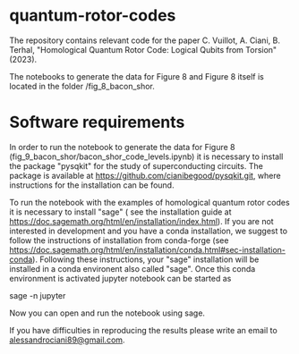 # quantum-rotor-codes

The repository contains relevant code for the paper C. Vuillot, A. Ciani, B. Terhal, "Homological Quantum Rotor Code: Logical Qubits from Torsion" (2023).

The notebooks to generate the data for Figure 8 and Figure 8 itself is located in the folder /fig_8_bacon_shor.  

# Software requirements

In order to run the notebook to generate the data for Figure 8 (fig_9_bacon_shor/bacon_shor_code_levels.ipynb)
it is necessary to install the package "pysqkit" for the study of superconducting circuits. 
The package is available at https://github.com/cianibegood/pysqkit.git, where instructions for the installation
can be found.

To run the notebook with the examples of homological quantum rotor codes it is necessary to install "sage" (
see the installation guide at https://doc.sagemath.org/html/en/installation/index.html). If you are not interested
in development and you have a conda installation, we suggest to follow the instructions of installation from 
conda-forge (see https://doc.sagemath.org/html/en/installation/conda.html#sec-installation-conda). Following 
these instructions, your "sage" installation will be installed in a conda environent also called "sage". 
Once this conda environment is activated jupyter notebook can be started as

sage -n jupyter 

Now you can open and run the notebook using sage.


If you have difficulties in reproducing the results please write an email to alessandrociani89@gmail.com.





